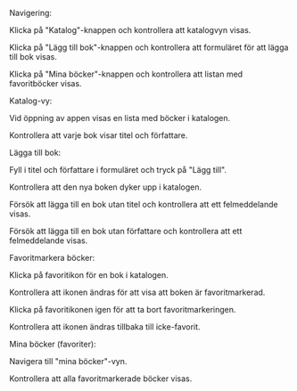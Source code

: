 Navigering:

Klicka på "Katalog"-knappen och kontrollera att katalogvyn visas.

Klicka på "Lägg till bok"-knappen och kontrollera att formuläret för att lägga till bok visas.

Klicka på "Mina böcker"-knappen och kontrollera att listan med favoritböcker visas.


Katalog-vy:

Vid öppning av appen visas en lista med böcker i katalogen.

Kontrollera att varje bok visar titel och författare.


Lägga till bok:

Fyll i titel och författare i formuläret och tryck på "Lägg till".

Kontrollera att den nya boken dyker upp i katalogen.

Försök att lägga till en bok utan titel och kontrollera att ett felmeddelande visas.

Försök att lägga till en bok utan författare och kontrollera att ett felmeddelande visas.


Favoritmarkera böcker:

Klicka på favoritikon för en bok i katalogen.

Kontrollera att ikonen ändras för att visa att boken är favoritmarkerad.

Klicka på favoritikonen igen för att ta bort favoritmarkeringen.

Kontrollera att ikonen ändras tillbaka till icke-favorit.


Mina böcker (favoriter):

Navigera till "mina böcker"-vyn.

Kontrollera att alla favoritmarkerade böcker visas.

